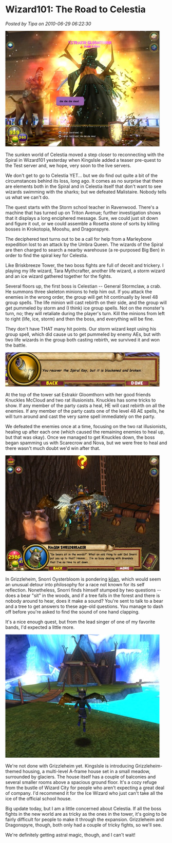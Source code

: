 # Wizard101: The Road to Celestia

*Posted by Tipa on 2010-06-29 06:22:30*

[![](../../../uploads/2010/06/WizardGraphicalClient-2010-06-28-22-01-29-62-480x360.jpg "Killing Estrakir Gloomthorn")](../../../uploads/2010/06/WizardGraphicalClient-2010-06-28-22-01-29-62.jpg)

The sunken world of Celestia moved a step closer to reconnecting with the Spiral in Wizard101 yesterday when KingsIsle added a teaser pre-quest to the Test server and, we hope, very soon to the live servers.

We don't get to go to Celestia YET... but we do find out quite a bit of the circumstances behind its loss, long ago. It comes as no surprise that there are elements both in the Spiral and in Celestia itself that don't want to see wizards swimming with the sharks; but we defeated Malistaire. Nobody tells us what we can't do.

The quest starts with the Storm school teacher in Ravenwood. There's a machine that has turned up on Triton Avenue; further investigation shows that it displays a long enciphered message. Sure, we could just sit down and figure it out, or we could assemble a Rosetta stone of sorts by killing bosses in Krokotopia, Mooshu, and Dragonspyre. 

The deciphered text turns out to be a call for help from a Marleybone expedition lost to an attack by the Umbra Queen. The wizards of the Spiral are then charged to search a nearby warehouse (a re-purposed Big Ben) in order to find the spiral key for Celestia.

Like Briskbreeze Tower, the two boss fights are full of deceit and trickery. I playing my life wizard, Tara Mythcrafter, another life wizard, a storm wizard and an ice wizard gathered together for the fights.

Several floors up, the first boss is Celestian -- General Stormclaw, a crab. He summons three skeleton minions to help him out. If you attack the enemies in the wrong order, the group will get hit continually by level 48 group spells. The life minion will cast rebirth on their side, and the group will get pummeled by storm and (I think) ice group spells. Not on the monster's turn, no; they will retaliate during the player's turn. Kill the minions from left to right (life, ice, storm) and then the boss, and everything will be fine.

They don't have THAT many hit points. Our storm wizard kept using his group spell, which did cause us to get pummeled by enemy AEs, but with two life wizards in the group both casting rebirth, we survived it and won the battle.

[![](../../../uploads/2010/06/WizardGraphicalClient-2010-06-28-22-01-48-41-480x106.jpg "You recover the Spiral Key, but it is battered and broken")](../../../uploads/2010/06/WizardGraphicalClient-2010-06-28-22-01-48-41.jpg)

At the top of the tower sat Estrakir Gloomthorn with her good friends Knuckles McCloud and two rat illusionists. Knuckles has some tricks to show. If any member of the party casts a heal, HE will cast rebirth on all the enemies. If any member of the party casts one of the level 48 AE spells, he will turn around and cast the very same spell immediately on the party.

We defeated the enemies once at a time, focusing on the two rat illusionists, healing up after each one (which caused the remaining enemies to heal up, but that was okay). Once we managed to get Knuckles down, the boss began spamming us with Scarecrow and Nova, but we were free to heal and there wasn't much doubt we'd win after that.

[![](../../../uploads/2010/06/WizardGraphicalClient-2010-06-28-23-03-38-13-480x360.jpg "Does a bear sit in the woods?")](../../../uploads/2010/06/WizardGraphicalClient-2010-06-28-23-03-38-13.jpg)

In Grizzleheim, Snorri Oysterbloom is pondering [kōan](http://en.wikipedia.org/wiki/K%C5%8Dan), which would seem an unusual detour into philosophy for a race not known for its self reflection. Nonetheless, Snorri finds himself stumped by two questions -- does a bear "sit" in the woods, and if a tree falls in the forest and there is nobody around to hear, does it make a sound? You're sent to talk to a bear and a tree to get answers to these age-old questions. You manage to dash off before you're asked to find the sound of one hand clapping.

It's a nice enough quest, but from the lead singer of one of my favorite bands, I'd expected a little more.

[![](../../../uploads/2010/06/WizardGraphicalClient-2010-06-28-22-18-06-28-480x384.jpg "Grizzleheim House")](../../../uploads/2010/06/WizardGraphicalClient-2010-06-28-22-18-06-28.jpg)

We're not done with Grizzleheim yet. KingsIsle is introducing Grizzleheim-themed housing, a multi-level A-frame house set in a small meadow, surrounded by glaciers. The house itself has a couple of balconies and several smaller rooms above a spacious ground floor. It's a cozy refuge from the bustle of Wizard City for people who aren't expecting a great deal of company. I'd recommend it for the Ice Wizard who just can't take all the ice of the official school house.

Big update today, but I am a little concerned about Celestia. If all the boss fights in the new world are as tricky as the ones in the tower, it's going to be fairly difficult for people to make it through the expansion. Grizzleheim and Dragonspyre, though, both only had a couple of tricky fights, so we'll see.

We're definitely getting astral magic, though, and I can't wait!

